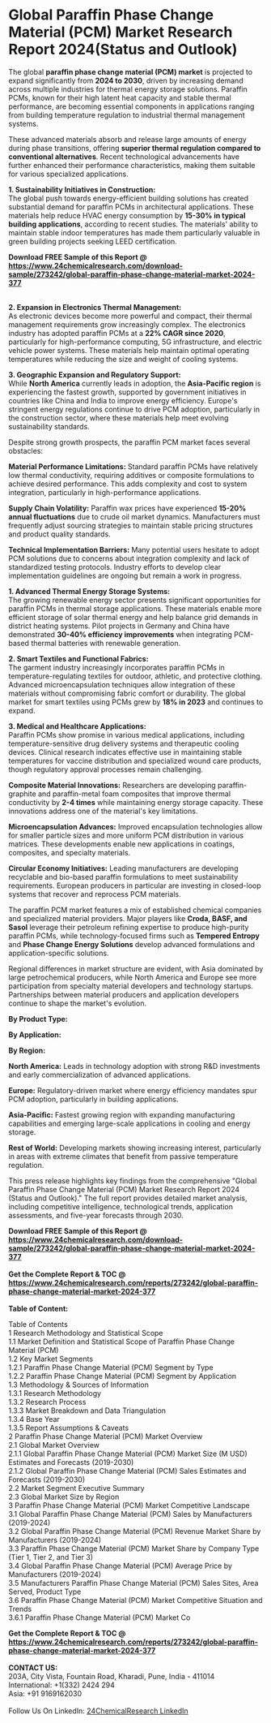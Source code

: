 <h1>Global Paraffin Phase Change Material (PCM) Market Research Report 2024(Status and Outlook)</h1><p>The global <strong>paraffin phase change material (PCM) market</strong> is projected to expand significantly from <strong>2024 to 2030</strong>, driven by increasing demand across multiple industries for thermal energy storage solutions. Paraffin PCMs, known for their high latent heat capacity and stable thermal performance, are becoming essential components in applications ranging from building temperature regulation to industrial thermal management systems.</p><p>These advanced materials absorb and release large amounts of energy during phase transitions, offering <strong>superior thermal regulation compared to conventional alternatives</strong>. Recent technological advancements have further enhanced their performance characteristics, making them suitable for various specialized applications.</p><p><strong>1. Sustainability Initiatives in Construction:</strong><br>
The global push towards energy-efficient building solutions has created substantial demand for paraffin PCMs in architectural applications. These materials help reduce HVAC energy consumption by <strong>15-30% in typical building applications</strong>, according to recent studies. The materials' ability to maintain stable indoor temperatures has made them particularly valuable in green building projects seeking LEED certification.</p><div><b>Download FREE Sample of this Report @ 
            <a href="https://www.24chemicalresearch.com/download-sample/273242/global-paraffin-phase-change-material-market-2024-377">
            https://www.24chemicalresearch.com/download-sample/273242/global-paraffin-phase-change-material-market-2024-377</a></b></div><br><p><strong>2. Expansion in Electronics Thermal Management:</strong><br>
As electronic devices become more powerful and compact, their thermal management requirements grow increasingly complex. The electronics industry has adopted paraffin PCMs at a <strong>22% CAGR since 2020</strong>, particularly for high-performance computing, 5G infrastructure, and electric vehicle power systems. These materials help maintain optimal operating temperatures while reducing the size and weight of cooling systems.</p><p><strong>3. Geographic Expansion and Regulatory Support:</strong><br>
While <strong>North America</strong> currently leads in adoption, the <strong>Asia-Pacific region</strong> is experiencing the fastest growth, supported by government initiatives in countries like China and India to improve energy efficiency. Europe's stringent energy regulations continue to drive PCM adoption, particularly in the construction sector, where these materials help meet evolving sustainability standards.</p><p>Despite strong growth prospects, the paraffin PCM market faces several obstacles:</p><p><strong>Material Performance Limitations:</strong> Standard paraffin PCMs have relatively low thermal conductivity, requiring additives or composite formulations to achieve desired performance. This adds complexity and cost to system integration, particularly in high-performance applications.</p><p><strong>Supply Chain Volatility:</strong> Paraffin wax prices have experienced <strong>15-20% annual fluctuations</strong> due to crude oil market dynamics. Manufacturers must frequently adjust sourcing strategies to maintain stable pricing structures and product quality standards.</p><p><strong>Technical Implementation Barriers:</strong> Many potential users hesitate to adopt PCM solutions due to concerns about integration complexity and lack of standardized testing protocols. Industry efforts to develop clear implementation guidelines are ongoing but remain a work in progress.</p><p><strong>1. Advanced Thermal Energy Storage Systems:</strong><br>
The growing renewable energy sector presents significant opportunities for paraffin PCMs in thermal storage applications. These materials enable more efficient storage of solar thermal energy and help balance grid demands in district heating systems. Pilot projects in Germany and China have demonstrated <strong>30-40% efficiency improvements</strong> when integrating PCM-based thermal batteries with renewable generation.</p><p><strong>2. Smart Textiles and Functional Fabrics:</strong><br>
The garment industry increasingly incorporates paraffin PCMs in temperature-regulating textiles for outdoor, athletic, and protective clothing. Advanced microencapsulation techniques allow integration of these materials without compromising fabric comfort or durability. The global market for smart textiles using PCMs grew by <strong>18% in 2023</strong> and continues to expand.</p><p><strong>3. Medical and Healthcare Applications:</strong><br>
Paraffin PCMs show promise in various medical applications, including temperature-sensitive drug delivery systems and therapeutic cooling devices. Clinical research indicates effective use in maintaining stable temperatures for vaccine distribution and specialized wound care products, though regulatory approval processes remain challenging.</p><p><strong>Composite Material Innovations:</strong> Researchers are developing paraffin-graphite and paraffin-metal foam composites that improve thermal conductivity by <strong>2-4 times</strong> while maintaining energy storage capacity. These innovations address one of the material's key limitations.</p><p><strong>Microencapsulation Advances:</strong> Improved encapsulation technologies allow for smaller particle sizes and more uniform PCM distribution in various matrices. These developments enable new applications in coatings, composites, and specialty materials.</p><p><strong>Circular Economy Initiatives:</strong> Leading manufacturers are developing recyclable and bio-based paraffin formulations to meet sustainability requirements. European producers in particular are investing in closed-loop systems that recover and reprocess PCM materials.</p><p>The paraffin PCM market features a mix of established chemical companies and specialized material providers. Major players like <strong>Croda, BASF, and Sasol</strong> leverage their petroleum refining expertise to produce high-purity paraffin PCMs, while technology-focused firms such as <strong>Tempered Entropy</strong> and <strong>Phase Change Energy Solutions</strong> develop advanced formulations and application-specific solutions.</p><p>Regional differences in market structure are evident, with Asia dominated by large petrochemical producers, while North America and Europe see more participation from specialty material developers and technology startups. Partnerships between material producers and application developers continue to shape the market's evolution.</p><p><strong>By Product Type:</strong></p><p><strong>By Application:</strong></p><p><strong>By Region:</strong></p><p><strong>North America:</strong> Leads in technology adoption with strong R&amp;D investments and early commercialization of advanced applications.</p><p><strong>Europe:</strong> Regulatory-driven market where energy efficiency mandates spur PCM adoption, particularly in building applications.</p><p><strong>Asia-Pacific:</strong> Fastest growing region with expanding manufacturing capabilities and emerging large-scale applications in cooling and energy storage.</p><p><strong>Rest of World:</strong> Developing markets showing increasing interest, particularly in areas with extreme climates that benefit from passive temperature regulation.</p><p>This press release highlights key findings from the comprehensive "Global Paraffin Phase Change Material (PCM) Market Research Report 2024 (Status and Outlook)." The full report provides detailed market analysis, including competitive intelligence, technological trends, application assessments, and five-year forecasts through 2030.</p><div><b>Download FREE Sample of this Report @ 
            <a href="https://www.24chemicalresearch.com/download-sample/273242/global-paraffin-phase-change-material-market-2024-377">
            https://www.24chemicalresearch.com/download-sample/273242/global-paraffin-phase-change-material-market-2024-377</a></b></div><br><div><b>Get the Complete Report & TOC @ 
            <a href="https://www.24chemicalresearch.com/reports/273242/global-paraffin-phase-change-material-market-2024-377">
            https://www.24chemicalresearch.com/reports/273242/global-paraffin-phase-change-material-market-2024-377</a></b></div><br>
            <b>Table of Content:</b><p>Table of Contents<br />
1 Research Methodology and Statistical Scope<br />
1.1 Market Definition and Statistical Scope of Paraffin Phase Change Material (PCM)<br />
1.2 Key Market Segments<br />
1.2.1 Paraffin Phase Change Material (PCM) Segment by Type<br />
1.2.2 Paraffin Phase Change Material (PCM) Segment by Application<br />
1.3 Methodology & Sources of Information<br />
1.3.1 Research Methodology<br />
1.3.2 Research Process<br />
1.3.3 Market Breakdown and Data Triangulation<br />
1.3.4 Base Year<br />
1.3.5 Report Assumptions & Caveats<br />
2 Paraffin Phase Change Material (PCM) Market Overview<br />
2.1 Global Market Overview<br />
2.1.1 Global Paraffin Phase Change Material (PCM) Market Size (M USD) Estimates and Forecasts (2019-2030)<br />
2.1.2 Global Paraffin Phase Change Material (PCM) Sales Estimates and Forecasts (2019-2030)<br />
2.2 Market Segment Executive Summary<br />
2.3 Global Market Size by Region<br />
3 Paraffin Phase Change Material (PCM) Market Competitive Landscape<br />
3.1 Global Paraffin Phase Change Material (PCM) Sales by Manufacturers (2019-2024)<br />
3.2 Global Paraffin Phase Change Material (PCM) Revenue Market Share by Manufacturers (2019-2024)<br />
3.3 Paraffin Phase Change Material (PCM) Market Share by Company Type (Tier 1, Tier 2, and Tier 3)<br />
3.4 Global Paraffin Phase Change Material (PCM) Average Price by Manufacturers (2019-2024)<br />
3.5 Manufacturers Paraffin Phase Change Material (PCM) Sales Sites, Area Served, Product Type<br />
3.6 Paraffin Phase Change Material (PCM) Market Competitive Situation and Trends<br />
3.6.1 Paraffin Phase Change Material (PCM) Market Co</p><div><b>Get the Complete Report & TOC @ 
            <a href="https://www.24chemicalresearch.com/reports/273242/global-paraffin-phase-change-material-market-2024-377">
            https://www.24chemicalresearch.com/reports/273242/global-paraffin-phase-change-material-market-2024-377</a></b></div><br><b>CONTACT US:</b><br>
            203A, City Vista, Fountain Road, Kharadi, Pune, India - 411014<br>
            International: +1(332) 2424 294<br>
            Asia: +91 9169162030 <br><br>
            Follow Us On LinkedIn: <a href="https://www.linkedin.com/company/24chemicalresearch/">24ChemicalResearch LinkedIn</a>